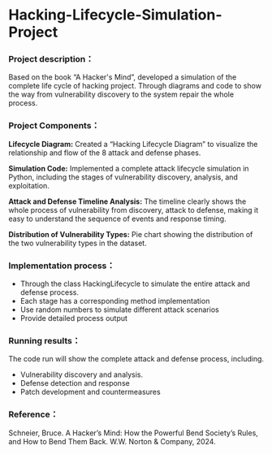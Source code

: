 # Hacking-Lifecycle-Simulation-Project

### Project description：
Based on the book “A Hacker's Mind”, developed a simulation of the complete life cycle of hacking project. Through diagrams and code to show the way from vulnerability discovery to the system repair the whole process.

### Project Components：
**Lifecycle Diagram:** Created a “Hacking Lifecycle Diagram” to visualize the relationship and flow of the 8 attack and defense phases.

**Simulation Code:** Implemented a complete attack lifecycle simulation in Python, including the stages of vulnerability discovery, analysis, and exploitation.

**Attack and Defense Timeline Analysis:** The timeline clearly shows the whole process of vulnerability from discovery, attack to defense, making it easy to understand the sequence of events and response timing.

**Distribution of Vulnerability Types:** Pie chart showing the distribution of the two vulnerability types in the dataset.

### Implementation process：
- Through the class HackingLifecycle to simulate the entire attack and defense process.
- Each stage has a corresponding method implementation
- Use random numbers to simulate different attack scenarios
- Provide detailed process output

### Running results：
The code run will show the complete attack and defense process, including.
- Vulnerability discovery and analysis.
- Defense detection and response
- Patch development and countermeasures

### Reference：
Schneier, Bruce. A Hacker’s Mind: How the Powerful Bend Society’s Rules, and How to Bend Them Back. W.W. Norton & Company, 2024.
